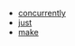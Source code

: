 - [concurrently](https://www.npmjs.com/package/concurrently)
- [just](https://github.com/casey/just)
- [make](https://www.gnu.org/software/make/manual/make.html)
